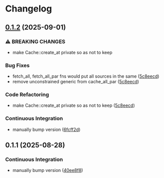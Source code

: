 # Changelog

## [0.1.2](https://github.com/adamtuft/cargo-fetch-source/compare/fetch-source-v0.1.1...fetch-source-v0.1.2) (2025-09-01)


### ⚠ BREAKING CHANGES

* make Cache::create_at private so as not to keep

### Bug Fixes

* fetch_all, fetch_all_par fns would put all sources in the same ([5c8eecd](https://github.com/adamtuft/cargo-fetch-source/commit/5c8eecd8e3d957a50a3550361acdfcead1620c2d))
* remove unconstrained generic from cache_all_par ([5c8eecd](https://github.com/adamtuft/cargo-fetch-source/commit/5c8eecd8e3d957a50a3550361acdfcead1620c2d))


### Code Refactoring

* make Cache::create_at private so as not to keep ([5c8eecd](https://github.com/adamtuft/cargo-fetch-source/commit/5c8eecd8e3d957a50a3550361acdfcead1620c2d))


### Continuous Integration

* manually bump version ([6fcff2d](https://github.com/adamtuft/cargo-fetch-source/commit/6fcff2d4edb53aa0f9751e68e73ef8056480c2a3))

## 0.1.1 (2025-08-28)


### Continuous Integration

* manually bump version ([40ee8f8](https://github.com/adamtuft/cargo-fetch-source/commit/40ee8f8baee7e9d72c80d4393344797b7dc3d6a4))
